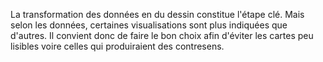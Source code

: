 La transformation des données en du dessin constitue l'étape clé. Mais selon les données, certaines visualisations sont plus indiquées que d'autres. Il convient donc de faire le bon choix afin d'éviter les cartes peu lisibles voire celles qui produiraient des contresens.